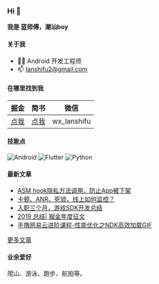 ### Hi 👋
**我是 蓝师傅，潮汕boy**


#### 关于我

- 🙋🏻 Android 开发工程师
- 📫 lanshifu2@gmail.com

#### 在哪里找到我

| 掘金 | 简书 | 微信 |
| :-: | :-: | :-: |
| [点我](https://juejin.cn/user/3298190612500696) | [点我](https://www.jianshu.com/u/282785a6b12f) | wx_lanshifu |


#### 技能点

![Android](https://img.shields.io/badge/Android-%2335495e.svg?style=for-the-badge&logo=Android&logoColor=%FF35D06D)
![Flutter](https://img.shields.io/badge/Flutter-%23323330.svg?style=for-the-badge&logo=Flutter&logoColor=%FF0F7BE4)
![Python](https://img.shields.io/badge/Python-%23323330.svg?style=for-the-badge&logo=Python&logoColor=%FF0F7BE4)


#### 最新文章
<!-- BLOG-POST-LIST:START -->
- [ASM hook隐私方法调用，防止App被下架](https://juejin.cn/post/7043399520486424612)
- [卡顿、ANR、死锁，线上如何监控？](https://juejin.cn/post/6973564044351373326)
- [入职三个月，游戏SDK开发总结](https://juejin.cn/post/6844904193082261518)
- [2019 总结| 掘金年度征文](https://juejin.cn/post/6844904026006355975)
- [手撸网易云进阶课程-性能优化之NDK高效加载GIF](https://juejin.cn/post/6844904008797126664)
<!-- BLOG-POST-LIST:END -->
[更多文章](https://juejin.cn/user/3298190612500696/posts)

#### 业余爱好
爬山、游泳、跑步、航拍等。
